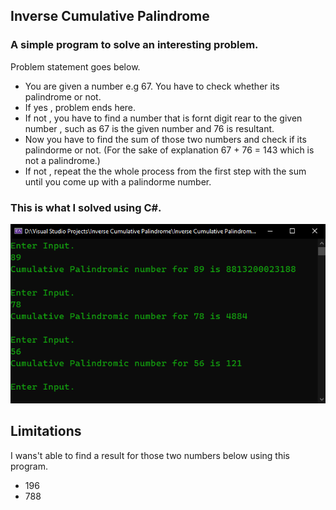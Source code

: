 ## Inverse Cumulative Palindrome

### A simple program to solve an interesting problem.

Problem statement goes below.

- You are given a number e.g 67. You have to check whether its palindrome or not.
- If yes , problem ends here.
- If not , you have to find a number that is fornt digit rear to the given number , such as 67 is the given number and 76 is resultant.
- Now you have to find the sum of those two numbers and check if its palindorme or not. (For the sake of explanation 67 + 76 = 143 which is not a palindrome.)
- If not , repeat the the whole process from the first step with the sum until you come up with a palindorme number.

### This is what I solved using C#.

![solve](https://github.com/evilprince2009/Inverse-Cumulative-Palindrome/blob/main/Images/Screenshot_1.png)

## Limitations

I wans't able to find a result for those two numbers below using this program.

- 196
- 788
